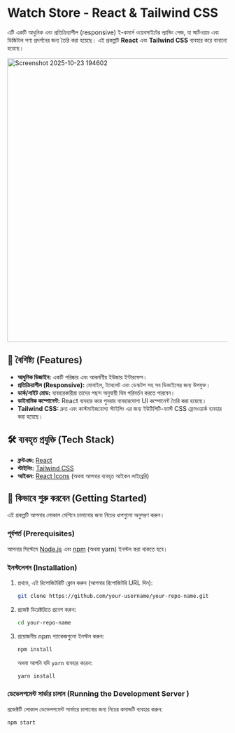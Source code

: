 # Watch Store - React & Tailwind CSS

এটি একটি আধুনিক এবং প্রতিক্রিয়াশীল (responsive) ই-কমার্স ওয়েবসাইটের ল্যান্ডিং পেজ, যা স্মার্টওয়াচ এবং ডিজিটাল পণ্য প্রদর্শনের জন্য তৈরি করা হয়েছে। এই প্রকল্পটি **React** এবং **Tailwind CSS** ব্যবহার করে বানানো হয়েছে।

<img width="1352" height="648" alt="Screenshot 2025-10-23 194602" src="https://github.com/user-attachments/assets/709000c6-a50c-4c6b-ae04-5a2728df9485" />


## 🌟 বৈশিষ্ট্য (Features)

- **আধুনিক ডিজাইন:** একটি পরিষ্কার এবং আকর্ষণীয় ইউজার ইন্টারফেস।
- **প্রতিক্রিয়াশীল (Responsive):** মোবাইল, ট্যাবলেট এবং ডেস্কটপ সহ সব ডিভাইসের জন্য উপযুক্ত।
- **ডার্ক/লাইট মোড:** ব্যবহারকারীরা তাদের পছন্দ অনুযায়ী থিম পরিবর্তন করতে পারবেন।
- **ডাইনামিক কম্পোনেন্ট:** React ব্যবহার করে পুনরায় ব্যবহারযোগ্য UI কম্পোনেন্ট তৈরি করা হয়েছে।
- **Tailwind CSS:** দ্রুত এবং কাস্টমাইজযোগ্য স্টাইলিং এর জন্য ইউটিলিটি-ফার্স্ট CSS ফ্রেমওয়ার্ক ব্যবহার করা হয়েছে।

## 🛠️ ব্যবহৃত প্রযুক্তি (Tech Stack)

- **ফ্রন্টএন্ড:** [React](https://reactjs.org/ )
- **স্টাইলিং:** [Tailwind CSS](https://tailwindcss.com/ )
- **আইকন:** [React Icons](https://react-icons.github.io/react-icons/ ) (অথবা আপনার ব্যবহৃত আইকন লাইব্রেরি)

## 🚀 কিভাবে শুরু করবেন (Getting Started)

এই প্রকল্পটি আপনার লোকাল মেশিনে চালানোর জন্য নিচের ধাপগুলো অনুসরণ করুন।

### পূর্বশর্ত (Prerequisites)

আপনার সিস্টেমে [Node.js](https://nodejs.org/ ) এবং [npm](https://www.npmjs.com/ ) (অথবা yarn) ইনস্টল করা থাকতে হবে।

### ইনস্টলেশন (Installation)

1.  প্রথমে, এই রিপোজিটরিটি ক্লোন করুন (আপনার রিপোজিটরি URL দিন):
    ```bash
    git clone https://github.com/your-username/your-repo-name.git
    ```
2.  প্রজেক্ট ডিরেক্টরিতে প্রবেশ করুন:
    ```bash
    cd your-repo-name
    ```
3.  প্রয়োজনীয় npm প্যাকেজগুলো ইনস্টল করুন:
    ```bash
    npm install
    ```
    অথবা আপনি যদি `yarn` ব্যবহার করেন:
    ```bash
    yarn install
    ```

### ডেভেলপমেন্ট সার্ভার চালান (Running the Development Server )

প্রজেক্টটি লোকাল ডেভেলপমেন্ট সার্ভারে চালানোর জন্য নিচের কমান্ডটি ব্যবহার করুন:
```bash
npm start
